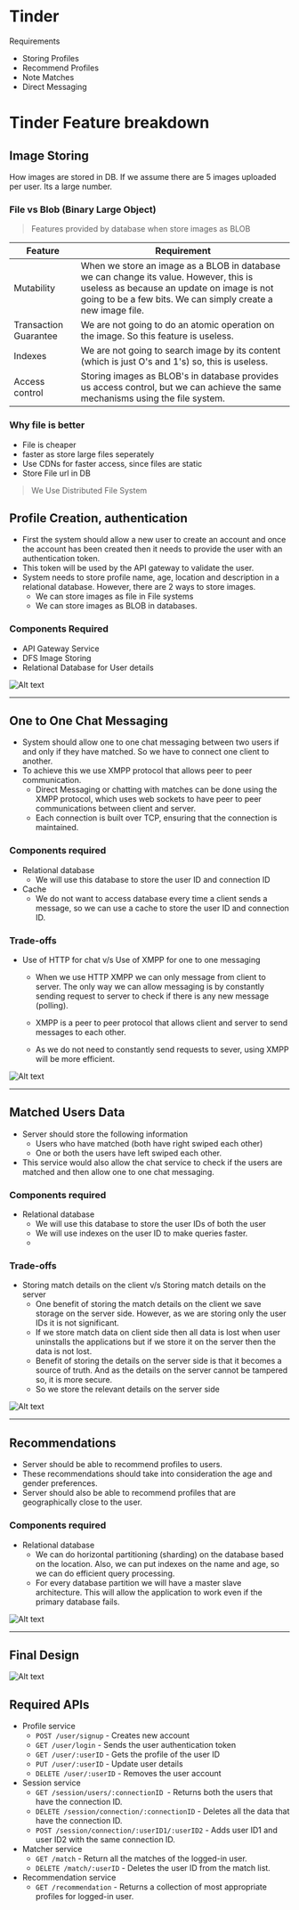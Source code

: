 # Tinder

Requirements
- Storing Profiles
- Recommend Profiles
- Note Matches
- Direct Messaging


# Tinder Feature breakdown

## Image Storing

How images are stored in DB. If we assume there are 5 images uploaded per user. Its a large number.

### File vs Blob (Binary Large Object)

 > Features provided by database when store images as BLOB

| Feature | Requirement | 
| ------- | ----------- |
| Mutability |  When we store an image as a BLOB in database we can change its value. However, this is useless as because an update on image is not going to be a few bits. We can simply create a new image file. |
| Transaction Guarantee | We are not going to do an atomic operation on the image. So this feature is useless. | 
| Indexes | We are not going to search image by its content (which is just O's and 1's) so, this is useless. | 
| Access control | Storing images as BLOB's in database provides us access control, but we can achieve the same mechanisms using the file system. |


### Why file is better
- File is cheaper
- faster as store large files seperately
- Use CDNs for faster access, since files are static
- Store File url in DB
> We Use Distributed File System


## Profile Creation, authentication

- First the system should allow a new user to create an account and once the account has been created then it needs to provide the user with an authentication token. 
- This token will be used by the API gateway to validate the user.
- System needs to store profile name, age, location and description in a relational database. However, there are 2 ways to store images.
  - We can store images as file in File systems
  - We can store images as BLOB in databases.

### Components Required

- API Gateway Service
- DFS Image Storing
- Relational Database for User details

![Alt text](./../../diagrams/tinder-1.png)

---

## One to One Chat Messaging

- System should allow one to one chat messaging between two users if and only if they have matched. So we have to connect one client to another.
- To achieve this we use XMPP protocol that allows peer to peer communication.
  - Direct Messaging or chatting with matches can be done using the XMPP protocol, which uses web sockets to have peer to peer communications between client and server. 
  - Each connection is built over TCP, ensuring that the connection is maintained. 

### Components required
- Relational database
  - We will use this database to store the user ID and connection ID
- Cache
  - We do not want to access database every time a client sends a message, so we can use a cache to store the user ID and connection ID.

### Trade-offs

- Use of HTTP for chat v/s Use of XMPP for one to one messaging

  - When we use HTTP XMPP we can only message from client to server. The only way we can allow messaging is by constantly sending request to server to check if there is any new message (polling).

  - XMPP is a peer to peer protocol that allows client and server to send messages to each other.

  - As we do not need to constantly send requests to sever, using XMPP will be more efficient.



![Alt text](./../../diagrams/tinder-2.png)

---

## Matched Users Data

- Server should store the following information
  - Users who have matched (both have right swiped each other)
  - One or both the users have left swiped each other.
- This service would also allow the chat service to check if the users are matched and then allow one to one chat messaging.


### Components required
- Relational database
  - We will use this database to store the user IDs of both the user
  - We will use indexes on the user ID to make queries faster.
  - 
### Trade-offs
- Storing match details on the client v/s Storing match details on the server
  - One benefit of storing the match details on the client we save storage on the server side.
  However, as we are storing only the user IDs it is not significant.
  - If we store match data on client side then all data is lost when user uninstalls the applications but if we store it on the server then the data is not lost.
  - Benefit of storing the details on the server side is that it becomes a source of truth. And as the details on the server cannot be tampered so, it is more secure.
  - So we store the relevant details on the server side



![Alt text](./../../diagrams/tinder-3.png)

----

## Recommendations

- Server should be able to recommend profiles to users. 
- These recommendations should take into consideration the age and gender preferences. 
- Server should also be able to recommend profiles that are geographically close to the user.
  
### Components required
- Relational database
  - We can do horizontal partitioning (sharding) on the database based on the location. Also, we can put indexes on the name and age, so we can do efficient query processing.
  - For every database partition we will have a master slave architecture. This will allow the application to work even if the primary database fails.

![Alt text](./../../diagrams/tinder-4.png)

--- 
## Final Design

![Alt text](./../../diagrams/tinder-5.png)

## Required APIs

- Profile service
  - `POST /user/signup` - Creates new account
  - `GET /user/login` - Sends the user authentication token
  - `GET /user/:userID` - Gets the profile of the user ID
  - `PUT /user/:userID` - Update user details 
  - `DELETE /user/:userID` - Removes the user account
- Session service
  - `GET /session/users/:connectionID `- Returns both the users that have the connection ID.
  - `DELETE /session/connection/:connectionID` - Deletes all the data that have the connection ID.
  - `POST /session/connection/:userID1/:userID2` - Adds user ID1 and user ID2 with the same connection ID.
- Matcher service
  - `GET /match` - Return all the matches of the logged-in user.
  - `DELETE /match/:userID` - Deletes the user ID from the match list.
- Recommendation service
  - `GET /recommendation` - Returns a collection of most appropriate profiles for logged-in user.